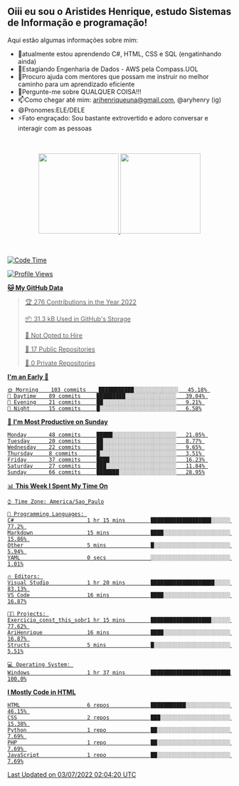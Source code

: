 ## Oiii eu sou o Aristides Henrique, estudo Sistemas de Informação e programação!


Aqui estão algumas informações sobre mim:

 
- 🌱atualmente estou aprendendo C#, HTML, CSS e SQL (engatinhando ainda)
- 👯Estagiando Engenharia de Dados - AWS pela Compass.UOL 
- 🤔Procuro ajuda com mentores que possam me instruir no melhor caminho para um aprendizado eficiente
- 💬Pergunte-me sobre QUALQUER COISA!!!
- 📫Como chegar até mim: arihenriqueuna@gmail.com, @aryhenry (ig)
- 😄Pronomes:ELE/DELE
- ⚡Fato engraçado: Sou bastante extrovertido e adoro conversar e interagir com as pessoas

<br/>
<br/>
<div align="center">
  <a href="https://github.com/arihenrique">
  <img height="180em" src="https://github-readme-stats.vercel.app/api?username=arihenrique&show_icons=true&theme=dracula&include_all_commits=true&count_private=true"/>
  <img height="180em" src="https://github-readme-stats.vercel.app/api/top-langs/?username=arihenrique&layout=compact&langs_count=7&theme=dracula"/>
</div><br/><br/>

  

  
<!--START_SECTION:waka-->
![Code Time](http://img.shields.io/badge/Code%20Time-0%20secs-blue)

![Profile Views](http://img.shields.io/badge/Profile%20Views-443-blue)

**🐱 My GitHub Data** 

> 🏆 276 Contributions in the Year 2022
 > 
> 📦 31.3 kB Used in GitHub's Storage 
 > 
> 🚫 Not Opted to Hire
 > 
> 📜 17 Public Repositories 
 > 
> 🔑 0 Private Repositories  
 > 
**I'm an Early 🐤** 

```text
🌞 Morning    103 commits    ███████████░░░░░░░░░░░░░░   45.18% 
🌆 Daytime    89 commits     █████████░░░░░░░░░░░░░░░░   39.04% 
🌃 Evening    21 commits     ██░░░░░░░░░░░░░░░░░░░░░░░   9.21% 
🌙 Night      15 commits     █░░░░░░░░░░░░░░░░░░░░░░░░   6.58%

```
📅 **I'm Most Productive on Sunday** 

```text
Monday       48 commits     █████░░░░░░░░░░░░░░░░░░░░   21.05% 
Tuesday      20 commits     ██░░░░░░░░░░░░░░░░░░░░░░░   8.77% 
Wednesday    22 commits     ██░░░░░░░░░░░░░░░░░░░░░░░   9.65% 
Thursday     8 commits      █░░░░░░░░░░░░░░░░░░░░░░░░   3.51% 
Friday       37 commits     ████░░░░░░░░░░░░░░░░░░░░░   16.23% 
Saturday     27 commits     ███░░░░░░░░░░░░░░░░░░░░░░   11.84% 
Sunday       66 commits     ███████░░░░░░░░░░░░░░░░░░   28.95%

```


📊 **This Week I Spent My Time On** 

```text
⌚︎ Time Zone: America/Sao_Paulo

💬 Programming Languages: 
C#                       1 hr 15 mins        ███████████████████░░░░░░   77.2% 
Markdown                 15 mins             ████░░░░░░░░░░░░░░░░░░░░░   15.86% 
Other                    5 mins              █░░░░░░░░░░░░░░░░░░░░░░░░   5.94% 
YAML                     0 secs              ░░░░░░░░░░░░░░░░░░░░░░░░░   1.01%

🔥 Editors: 
Visual Studio            1 hr 20 mins        ████████████████████░░░░░   83.13% 
VS Code                  16 mins             ████░░░░░░░░░░░░░░░░░░░░░   16.87%

🐱‍💻 Projects: 
Exercicio_const_this_sobr1 hr 15 mins        ███████████████████░░░░░░   77.62% 
AriHenrique              16 mins             ████░░░░░░░░░░░░░░░░░░░░░   16.87% 
Structs                  5 mins              █░░░░░░░░░░░░░░░░░░░░░░░░   5.51%

💻 Operating System: 
Windows                  1 hr 37 mins        █████████████████████████   100.0%

```

**I Mostly Code in HTML** 

```text
HTML                     6 repos             ███████████░░░░░░░░░░░░░░   46.15% 
CSS                      2 repos             ███░░░░░░░░░░░░░░░░░░░░░░   15.38% 
Python                   1 repo              ██░░░░░░░░░░░░░░░░░░░░░░░   7.69% 
PHP                      1 repo              ██░░░░░░░░░░░░░░░░░░░░░░░   7.69% 
JavaScript               1 repo              ██░░░░░░░░░░░░░░░░░░░░░░░   7.69%

```



 Last Updated on 03/07/2022 02:04:20 UTC
<!--END_SECTION:waka-->
